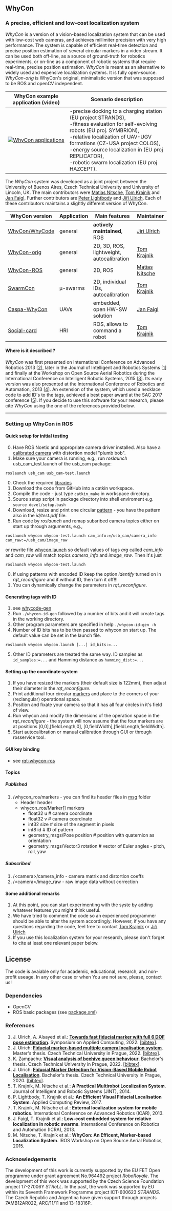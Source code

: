 ## WhyCon

### A precise, efficient and low-cost localization system 

_WhyCon_ is a version of a vision-based localization system that can be used with low-cost web cameras, and achieves millimiter precision with very high performance.
The system is capable of efficient real-time detection and precise position estimation of several circular markers in a video stream. 
It can be used both off-line, as a source of ground-truth for robotics experiments, or on-line as a component of robotic systems that require real-time, precise position estimation.
_WhyCon_ is meant as an alternative to widely used and expensive localization systems. It is fully open-source.
_WhyCon-orig_ is WhyCon's original, minimalistic version that was supposed to be ROS and openCV independent.


| WhyCon example application (video)  | Scenario description |
| ------ | ----------- |
|[![WhyCon applications](https://raw.githubusercontent.com/wiki/gestom/WhyCon/pics/whycon.png)](https://www.youtube.com/watch?v=KgKrN8_EmUA"AAAA")|-precise docking to a charging station (EU project STRANDS),<br/> -fitness evaluation for self-evolving robots (EU proj. SYMBRION),<br/>-relative localization of UAV-UGV formations (CZ-USA project COLOS),<br/>-energy source localization in (EU proj REPLICATOR),<br/>-robotic swarm localization (EU proj HAZCEPT).|

The _WhyCon_ system was developed as a joint project between the University of Buenos Aires, Czech Technical University and University of Lincoln, UK.
The main contributors were [Matias Nitsche](https://scholar.google.co.uk/citations?user=Z0hQoRUAAAAJ&hl=en&oi=ao), [Tom Krajnik](http://scholar.google.co.uk/citations?user=Qv3nqgsAAAAJ&hl=en&oi=ao) and [Jan Faigl](https://scholar.google.co.uk/citations?user=-finD_sAAAAJ&hl=en). Further contributors are [Peter Lightbody](https://scholar.google.com/citations?user=tBUM-8oAAAAJ&hl=cs&oi=ao) and [Jiří Ulrich](https://scholar.google.com/citations?hl=cs&user=vMtZ5FcAAAAJ). Each of these contributors maintains a slightly different version of WhyCon.

| WhyCon version  | Application | Main features | Maintainer|
| --------------- | ----------- | ------ | ----- |
| [WhyCon/WhyCode](https://github.com/jiriUlr/whycon-ros) | general | **actively maintained**, ROS | [Jiri Ulrich](https://scholar.google.com/citations?user=vMtZ5FcAAAAJ&hl=cs&oi=ao) |
| [WhyCon-orig](https://github.com/gestom/whycon-orig) | general | 2D, 3D, ROS, lightweight, autocalibration | [Tom Krajnik](http://scholar.google.co.uk/citations?user=Qv3nqgsAAAAJ&hl=en&oi=ao)|
| [WhyCon-ROS](https://github.com/lrse/whycon) | general | 2D, ROS | [Matias Nitsche](https://scholar.google.co.uk/citations?user=Z0hQoRUAAAAJ&hl=en&oi=ao) |
| [SwarmCon](https://github.com/gestom/CosPhi/tree/master/Localization) | μ-swarms | 2D, individual IDs, autocalibration | [Tom Krajnik](http://scholar.google.co.uk/citations?user=Qv3nqgsAAAAJ&hl=en&oi=ao) |
| [Caspa-WhyCon](http://robotics.fel.cvut.cz/faigl/caspa/) | UAVs | embedded, open HW-SW solution | [Jan Faigl](https://scholar.google.co.uk/citations?user=-finD_sAAAAJ&hl=en) |
| [Social-card](https://github.com/strands-project/strands_social/tree/hydro-devel/social_card_reader) | HRI | ROS, allows to command a robot | [Tom Krajnik](http://scholar.google.co.uk/citations?user=Qv3nqgsAAAAJ&hl=en&oi=ao) |

#### Where is it described ?

<i>WhyCon</i> was first presented on International Conference on Advanced Robotics 2013 [[2](#references)], later in the Journal of Intelligent and Robotics Systems [[1](#references)] and finally at the Workshop on Open Source Aerial Robotics during the International Conference on Intelligent Robotic Systems, 2015 [[3](#references)]. Its early version was also presented at the International Conference of Robotics and Automation, 2013 [[4](#references)]. An extension of the system, which used a necklace code to add ID's to the tags, achieved a best paper award at the SAC 2017 conference [[5](#references)].
If you decide to use this software for your research, please cite <i>WhyCon</i> using the one of the references provided below.

-----

### Setting up WhyCon in ROS

#### Quick setup for initial testing

0. Have ROS Noetic and appropriate camera driver installed. Also have a <a href="http://wiki.ros.org/camera_calibration/Tutorials/MonocularCalibration">calibrated camera</a> with distortion model "plumb bob".
0. Make sure your camera is running, e.g., run <i>roslaunch</i> usb_cam_test.launch of the usb_cam package:
```
roslaunch usb_cam usb_cam-test.launch
``` 
0. Check the required <a href="#dependencies">libraries</a>
0. Download the code from GitHub into a catkin workspace.
0. Compile the code - just type `catkin_make` in workspace directory.
0. Source setup script in package directory into shell enviroment e.g. `source devel/setup.bash`
0. Download, resize and print one circular <a href="id/test.pdf">pattern</a> - you have the pattern also in the <i>id/test.pdf</i> file.
0. Run code by <i>roslaunch</i> and remap subsribed camera topics either on start up through arguments, e.g.,
```
roslaunch whycon whycon-test.launch cam_info:=/usb_cam/camera_info cam_raw:=/usb_cam/image_raw
```
or rewrite file <a href="launch/whycon.launch">whycon.launch</a> so default values of tags <i>arg</i> called <i>cam_info</i> and <i>cam_raw</i> will match topics <i>camera_info</i> and <i>image_raw</i>. Then it's just
```
roslaunch whycon whycon-test.launch
```
0. If using patterns with encoded ID keep the option <i>identify</i> turned on in <i>rqt_reconfigure</i> and if without ID, then turn it off!!!
0. You can dynamically change the parameters in <i>rqt_reconfigure</i>.

#### Generating tags with ID

1. see [whycode-gen](https://github.com/jiriUlr/whycode-gen)
2. Run `./whycon-id-gen` followed by a number of bits and it will create tags in the working directory.
3. Other program parameters are specified in help `./whycon-id-gen -h`
4. Number of ID bits has to be then passed to whycon on start up. The default value can be set in the launch file.
```
roslaunch whycon whycon.launch [...] id_bits:=...
```
5. Other ID parameters are treated the same way. ID samples as `id_samples:=...` and Hamming distance as `hamming_dist:=...`

#### Setting up the coordinate system

1. If you have resized the markers (their default size is 122mm), then adjust their diameter in the <i>rqt_reconfigure</i>.
2. Print additional four circular <a href="id/test.pdf">markers</a> and place to the corners of your (reclangular) operational space.
3. Position and fixate your camera so that it has all four circles in it's field of view.
4. Run whycon and modify the dimensions of the operation space in the <i>rqt_reconfigure</i> - the system will now assume that the four markers are at positions [0,0],[fieldLength,0], [0,fieldWidth],[fieldLength,fieldWidth].
5. Start autocalibration or manual calibration through GUI or through rosservice tool.

#### GUI key binding

- see [rqt-whycon-ros](https://github.com/jiriUlr/rqt-whycon-ros)

#### Topics
##### Published
1. /whycon_ros/markers - you can find its header files in <a href="msg/">msg</a> folder
   - Header header
   - whycon_ros/Marker[] markers
     - float32 u                        # camera coordinate
     - float32 v                        # camera coordinate
     - int32 size                       # size of the segment in pixels
     - int8 id                          # ID of pattern
     - geometry_msgs/Pose position      # position with quaternion as orientation
     - geometry_msgs/Vector3 rotation   # vector of Euler angles - pitch, roll, yaw
##### Subscribed
1. /&lt;camera&gt;/camera_info - camera matrix and distortion coeffs
2. /&lt;camera&gt;/image_raw - raw image data without correction

#### Some additional remarks

1. At this point, you can start experimenting with the syste by adding whatever features you might think useful.
2. We have tried to comment the code so an experienced programmer should be able to alter the system accordingly. However, if you have any questions regarding the code, feel free to contact [Tom Krajnik](http://scholar.google.co.uk/citations?user=Qv3nqgsAAAAJ&hl=en&oi=ao) or [Jiří Ulrich](https://scholar.google.com/citations?user=vMtZ5FcAAAAJ&hl=cs&oi=ao)
3. If you use this localization system for your research, please don't forget to cite at least one relevant paper below.

## License
The code is avaiable only for academic, educational, research, and non-profit useage. In any other case or when You are not sure, please, contact us!

### <a name="dependencies">Dependencies</a>

- OpenCV
- ROS basic packages (see <a href="package.xml">package.xml</a>)

### References
1. J. Ulrich, A. Alsayed et al.: **[Towards fast fiducial marker with full 6 DOF pose estimation](https://dl.acm.org/doi/abs/10.1145/3477314.3507043)**. Symposium on Applied Computing, 2022. [[bibtex](https://gist.github.com/jiriUlr/7d333e90c43e6b41c79e5150c7a59267)].
1. J. Ulrich: **[Fiducial marker-based multiple camera localisation system](https://dspace.cvut.cz/bitstream/handle/10467/101526/F3-DP-2022-Ulrich-Jiri-main.pdf?sequence=-1&isAllowed=y)**. Master's thesis. Czech Technical University in Prague, 2022. [[bibtex](https://gist.github.com/jiriUlr/e8d53c7edd6b14c824e67e60596a489f)].
3. K. Zampachu: **[Visual analysis of beehive queen behaviour](https://dspace.cvut.cz/bitstream/handle/10467/101048/F3-BP-2022-Zampachu-Kristi-main.pdf?sequence=-1&isAllowed=y)**. Bachelor's thesis. Czech Technical University in Prague, 2022. [[bibtex](https://gist.github.com/jiriUlr/eb08ee4b183c615e312ab2db767e9b18)].
1. J. Ulrich: **[Fiducial Marker Detection for Vision-Based Mobile Robot Localisation](https://dspace.cvut.cz/bitstream/handle/10467/89879/F3-BP-2020-Ulrich-Jiri-main.pdf?sequence=-1&isAllowed=y)**. Bachelor's thesis. Czech Technical University in Prague, 2020. [[bibtex](https://gist.github.com/jiriUlr/348d42b7a1cdd08b94953adedc50c5d7)].
1. T. Krajník, M. Nitsche et al.: <b>A Practical Multirobot Localization System</b>. Journal of Intelligent and Robotic Systems (JINT), 2014.
1. P. Lightbody, T. Krajník et al.: <b>An Efficient Visual Fiducial Localisation System</b>. Applied Computing Review, 2017.
1. T. Krajník, M. Nitsche et al.: <b>External localization system for mobile robotics</b>. International Conference on Advanced Robotics (ICAR), 2013.
1. J. Faigl, T. Krajník et al.: <b>Low-cost embedded system for relative localization in robotic swarms</b>. International Conference on Robotics and Automation (ICRA), 2013.
1. M. Nitsche, T. Krajník et al.: <b>WhyCon: An Efficent, Marker-based Localization System</b>. IROS Workshop on Open Source Aerial Robotics, 2015.

### Acknowledgements

The development of this work is currently supported by the EU FET Open programme under grant agreement No.964492 project _RoboRoyale_.
The development of this work was supported by the Czech Science Foundation project 17-27006Y _STRoLL_.
In the past, the work was supported by EU within its Seventh Framework Programme project ICT-600623 _STRANDS_.
The Czech Republic and Argentina have given support through projects 7AMB12AR022, ARC/11/11 and 13-18316P.
